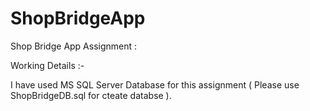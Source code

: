# ShopBridgeApp

Shop Bridge App Assignment :

Working Details :-

I have used MS SQL Server Database for this assignment ( Please use ShopBridgeDB.sql for cteate databse ).

